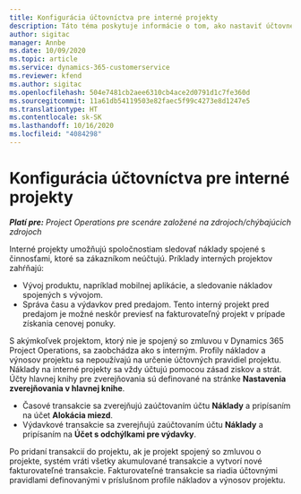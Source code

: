 ```yaml
---
title: Konfigurácia účtovníctva pre interné projekty
description: Táto téma poskytuje informácie o tom, ako nastaviť účtovné postupy pre interné projekty v aplikácii Project Operations.
author: sigitac
manager: Annbe
ms.date: 10/09/2020
ms.topic: article
ms.service: dynamics-365-customerservice
ms.reviewer: kfend
ms.author: sigitac
ms.openlocfilehash: 504e7481cb2aee6310cb4ace2d0791d1c7fe360d
ms.sourcegitcommit: 11a61db54119503e82faec5f99c4273e8d1247e5
ms.translationtype: HT
ms.contentlocale: sk-SK
ms.lasthandoff: 10/16/2020
ms.locfileid: "4084298"
---
```

# <a name="configure-accounting-for-internal-projects"></a>Konfigurácia účtovníctva pre interné projekty

_**Platí pre:** Project Operations pre scenáre založené na zdrojoch/chýbajúcich zdrojoch_

Interné projekty umožňujú spoločnostiam sledovať náklady spojené s činnosťami, ktoré sa zákazníkom neúčtujú. Príklady interných projektov zahŕňajú:

- Vývoj produktu, napríklad mobilnej aplikácie, a sledovanie nákladov spojených s vývojom.
- Správa času a výdavkov pred predajom. Tento interný projekt pred predajom je možné neskôr previesť na fakturovateľný projekt v prípade získania cenovej ponuky.

S akýmkoľvek projektom, ktorý nie je spojený so zmluvou v Dynamics 365 Project Operations, sa zaobchádza ako s interným. Profily nákladov a výnosov projektu sa nepoužívajú na určenie účtovných pravidiel projektu. Náklady na interné projekty sa vždy účtujú pomocou zásad ziskov a strát. Účty hlavnej knihy pre zverejňovania sú definované na stránke **Nastavenia zverejňovania v hlavnej knihe**.

- Časové transakcie sa zverejňujú zaúčtovaním účtu **Náklady** a pripísaním na účet **Alokácia miezd**.
- Výdavkové transakcie sa zverejňujú zaúčtovaním účtu **Náklady** a pripísaním na **Účet s odchýlkami pre výdavky**.

Po pridaní transakcií do projektu, ak je projekt spojený so zmluvou o projekte, systém vráti všetky akumulované transakcie a vytvorí nové fakturovateľné transakcie. Fakturovateľné transakcie sa riadia účtovnými pravidlami definovanými v príslušnom profile nákladov a výnosov projektu.


